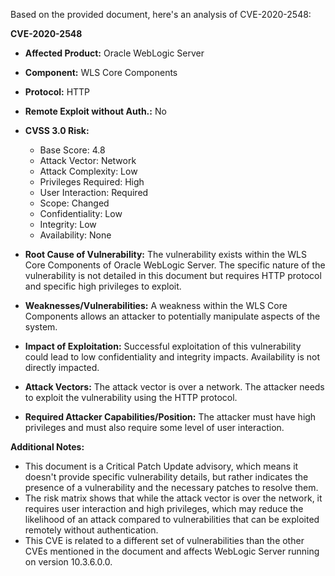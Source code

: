 Based on the provided document, here's an analysis of CVE-2020-2548:

**CVE-2020-2548**

*   **Affected Product:** Oracle WebLogic Server
*   **Component:** WLS Core Components
*   **Protocol:** HTTP
*   **Remote Exploit without Auth.:** No
*   **CVSS 3.0 Risk:**
    *   Base Score: 4.8
    *   Attack Vector: Network
    *   Attack Complexity: Low
    *   Privileges Required: High
    *   User Interaction: Required
    *   Scope: Changed
    *   Confidentiality: Low
    *   Integrity: Low
    *   Availability: None

*   **Root Cause of Vulnerability:** The vulnerability exists within the WLS Core Components of Oracle WebLogic Server. The specific nature of the vulnerability is not detailed in this document but requires HTTP protocol and specific high privileges to exploit.
*   **Weaknesses/Vulnerabilities:** A weakness within the WLS Core Components allows an attacker to potentially manipulate aspects of the system.
*   **Impact of Exploitation:** Successful exploitation of this vulnerability could lead to low confidentiality and integrity impacts. Availability is not directly impacted.
*   **Attack Vectors:** The attack vector is over a network. The attacker needs to exploit the vulnerability using the HTTP protocol.
*   **Required Attacker Capabilities/Position:** The attacker must have high privileges and must also require some level of user interaction.

**Additional Notes:**
* This document is a Critical Patch Update advisory, which means it doesn't provide specific vulnerability details, but rather indicates the presence of a vulnerability and the necessary patches to resolve them.
*   The risk matrix shows that while the attack vector is over the network, it requires user interaction and high privileges, which may reduce the likelihood of an attack compared to vulnerabilities that can be exploited remotely without authentication.
* This CVE is related to a different set of vulnerabilities than the other CVEs mentioned in the document and affects WebLogic Server running on version 10.3.6.0.0.